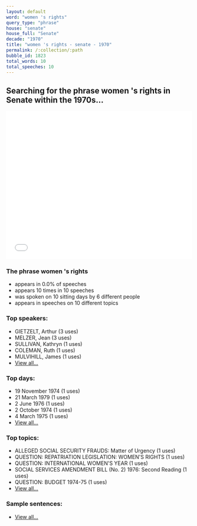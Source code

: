 ```yaml
---
layout: default
word: "women 's rights"
query_type: "phrase"
house: "senate"
house_full: "Senate"
decade: "1970"
title: "women 's rights - senate - 1970"
permalink: /:collection/:path
bubble_id: 1823
total_words: 10
total_speeches: 10
---
```



## Searching for the phrase **women 's rights** in Senate within the 1970s...

<iframe width="100%" height="400" frameborder="0" scrolling="no" src="//plot.ly/~wragge/1823.embed"></iframe>

### The phrase **women 's rights**

* appears in 0.0% of speeches
* appears 10 times in 10 speeches
* was spoken on 10 sitting days by 6 different people
* appears in speeches on 10 different topics

### Top speakers:

* GIETZELT, Arthur (3 uses)
* MELZER, Jean (3 uses)
* SULLIVAN, Kathryn (1 uses)
* COLEMAN, Ruth (1 uses)
* MULVIHILL, James (1 uses)
* [View all...](speakers/)


### Top days:

* 19 November 1974 (1 uses)
* 21 March 1979 (1 uses)
* 2 June 1976 (1 uses)
* 2 October 1974 (1 uses)
* 4 March 1975 (1 uses)
* [View all...](days/)


### Top topics:

* ALLEGED SOCIAL SECURITY FRAUDS: Matter of Urgency (1 uses)
* QUESTION: REPATRIATION LEGISLATION: WOMEN'S RIGHTS (1 uses)
* QUESTION: INTERNATIONAL WOMEN'S YEAR (1 uses)
* SOCIAL SERVICES AMENDMENT BILL (No. 2) 1976: Second Reading (1 uses)
* QUESTION: BUDGET 1974-75 (1 uses)
* [View all...](topics/)


### Sample sentences:

* [View all...](contexts/)
